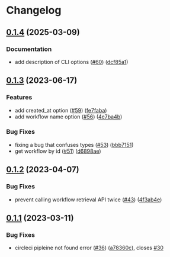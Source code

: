 # Changelog

## [0.1.4](https://github.com/hamakou108/depwatch/compare/v0.1.3...v0.1.4) (2025-03-09)


### Documentation

* add description of CLI options ([#60](https://github.com/hamakou108/depwatch/issues/60)) ([dcf85a1](https://github.com/hamakou108/depwatch/commit/dcf85a12d4c127c68ce8a1881a446ec555a70d24))

## [0.1.3](https://github.com/hamakou108/depwatch/compare/v0.1.2...v0.1.3) (2023-06-17)


### Features

* add created_at option ([#59](https://github.com/hamakou108/depwatch/issues/59)) ([fe7faba](https://github.com/hamakou108/depwatch/commit/fe7faba651914a08d8c2fc6776306db905424b76))
* add workflow name option ([#56](https://github.com/hamakou108/depwatch/issues/56)) ([4e7ba4b](https://github.com/hamakou108/depwatch/commit/4e7ba4be2e82087dd420f4f9626f0ceeb1749f6c))


### Bug Fixes

* fixing a bug that confuses types ([#53](https://github.com/hamakou108/depwatch/issues/53)) ([bbb7151](https://github.com/hamakou108/depwatch/commit/bbb7151eb0d2516ae6e140f749af4b1cb77ce0e4))
* get workflow by id ([#51](https://github.com/hamakou108/depwatch/issues/51)) ([d6898ae](https://github.com/hamakou108/depwatch/commit/d6898aec6cb3820eefe38f6f16e362f405434573))

## [0.1.2](https://github.com/hamakou108/depwatch/compare/v0.1.1...v0.1.2) (2023-04-07)


### Bug Fixes

* prevent calling workflow retrieval API twice ([#43](https://github.com/hamakou108/depwatch/issues/43)) ([4f3ab4e](https://github.com/hamakou108/depwatch/commit/4f3ab4ee16d1df65470823283e2e048343a8e119))

## [0.1.1](https://github.com/hamakou108/depwatch/compare/v0.1.0...v0.1.1) (2023-03-11)


### Bug Fixes

* circleci pipleine not found error ([#36](https://github.com/hamakou108/depwatch/issues/36)) ([a78360c](https://github.com/hamakou108/depwatch/commit/a78360c3db9f5e573a5c4213170c74029e9bea69)), closes [#30](https://github.com/hamakou108/depwatch/issues/30)
